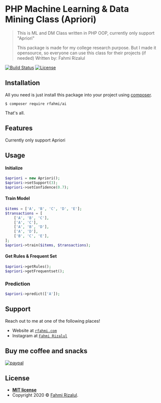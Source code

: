 # PHP Machine Learning & Data Mining Class (Apriori)

> This is ML and DM Class written in PHP OOP, currently only support "Apriori"
>
> This package is made for my college research purpose. But I made it opensource, so everyone can use this class for their projects (if needed)
> Written by: Fahmi Rizalul

[![Build Status](http://img.shields.io/travis/badges/badgerbadgerbadger.svg?style=flat)](https://travis-ci.org/badges/badgerbadgerbadger) [![License](http://img.shields.io/:license-mit-blue.svg?style=flat)](http://badges.mit-license.org)

## Installation

All you need is just install this package into your project using <a href="https://getcomposer.org/" target="_blank">composer</a>.

```shell
$ composer require rfahmi/ai
```

That's all.

## Features

Currently only support Apriori

## Usage

#### Initialize

```php
$apriori = new Apriori();
$apriori->setSupport(3);
$apriori->setConfidence(0.7);
```

#### Train Model

```php
$items = ['A', 'B', 'C', 'D', 'E'];
$transactions = [
    ['A', 'B', 'C'],
    ['A', 'C'],
    ['A', 'B', 'D'],
    ['A', 'D'],
    ['B', 'C', 'E'],
];
$apriori->train($items, $transactions);
```

#### Get Rules & Frequent Set

```php
$apriori->getRules();
$apriori->getFrequentset();
```

### Prediction

```php
$apriori->predict(['A']);
```

## Support

Reach out to me at one of the following places!

- Website at <a href="https://rfahmi.com" target="_blank">`rfahmi.com`</a>
- Instagram at <a href="https://instagram.com/nm.rfahmi" target="_blank">`Fahmi Rizalul`</a>

## Buy me coffee and snacks

[![paypal](https://www.paypalobjects.com/webstatic/mktg/logo/PP_AcceptanceMarkTray-NoDiscover_243x40.png)](https://www.paypal.com/paypalme/nmrfahmi)

## License

- **[MIT license](http://opensource.org/licenses/mit-license.php)**
- Copyright 2020 © <a href="https://rfahmi.com" target="_blank">Fahmi Rizalul</a>.

